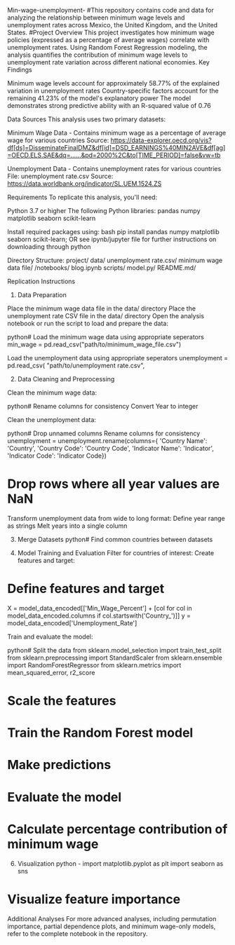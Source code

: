 Min-wage-unemployment-
#This repository contains code and data for analyzing the relationship between minimum wage levels and unemployment rates across Mexico, the United Kingdom, and the United States.
#Project Overview
This project investigates how minimum wage policies (expressed as a percentage of average wages) correlate with unemployment rates. Using Random Forest Regression modeling, the analysis quantifies the contribution of minimum wage levels to unemployment rate variation across different national economies.
Key Findings

Minimum wage levels account for approximately 58.77% of the explained variation in unemployment rates
Country-specific factors account for the remaining 41.23% of the model's explanatory power
The model demonstrates strong predictive ability with an R-squared value of 0.76

Data Sources
This analysis uses two primary datasets:

Minimum Wage Data - Contains minimum wage as a percentage of average wage for various countries
Source: https://data-explorer.oecd.org/vis?df[ds]=DisseminateFinalDMZ&df[id]=DSD_EARNINGS%40MIN2AVE&df[ag]=OECD.ELS.SAE&dq=......&pd=2000%2C&to[TIME_PERIOD]=false&vw=tb

Unemployment Data - Contains unemployment rates for various countries
File: unemployment rate.csv
Source: https://data.worldbank.org/indicator/SL.UEM.1524.ZS

Requirements
To replicate this analysis, you'll need:

Python 3.7 or higher
The following Python libraries:
pandas
numpy
matplotlib
seaborn
scikit-learn

Install required packages using:
bash pip install pandas numpy matplotlib seaborn scikit-learn; OR see ipynb/jupyter file for further instructions on downloading through python

Directory Structure:
project/
data/
unemployment rate.csv/
minimum wage data file/
/notebooks/
blog.ipynb
scripts/
model.py/
README.md/

Replication Instructions
1. Data Preparation

Place the minimum wage data file in the data/ directory
Place the unemployment rate CSV file in the data/ directory
Open the analysis notebook or run the script to load and prepare the data:

python# Load the minimum wage data using appropriate seperators
min_wage = pd.read_csv("path/to/minimum_wage_file.csv")

Load the unemployment data using appropriate seperators
unemployment = pd.read_csv(
    "path/to/unemployment rate.csv",
    
2. Data Cleaning and Preprocessing

Clean the minimum wage data:

python# Rename columns for consistency
Convert Year to integer

Clean the unemployment data:

python# Drop unnamed columns
Rename columns for consistency
unemployment = unemployment.rename(columns={
    'Country Name': 'Country',
    'Country Code': 'Country Code',
    'Indicator Name': 'Indicator',
    'Indicator Code': 'Indicator Code})

# Drop rows where all year values are NaN
Transform unemployment data from wide to long format:
Define year range as strings
Melt years into a single column

3. Merge Datasets
python# Find common countries between datasets

4. Model Training and Evaluation
Filter for countries of interest:
Create features and target:

# Define features and target
X = model_data_encoded[['Min_Wage_Percent'] + [col for col in model_data_encoded.columns if col.startswith('Country_')]]
y = model_data_encoded['Unemployment_Rate']

Train and evaluate the model:

python# Split the data
from sklearn.model_selection import train_test_split
from sklearn.preprocessing import StandardScaler
from sklearn.ensemble import RandomForestRegressor
from sklearn.metrics import mean_squared_error, r2_score
# Scale the features
# Train the Random Forest model
# Make predictions
# Evaluate the model
# Calculate percentage contribution of minimum wage


6. Visualization
python - import matplotlib.pyplot as plt
import seaborn as sns

# Visualize feature importance
Additional Analyses
For more advanced analyses, including permutation importance, partial dependence plots, and minimum wage-only models, refer to the complete notebook in the repository.
